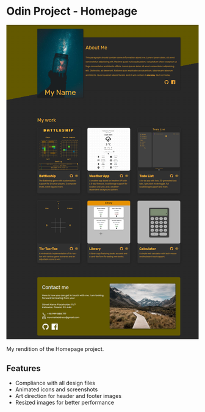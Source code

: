 # Odin Project - Homepage

![Homepage Screenshot](/src/assets/homepage-screenshot.png "Homepage Screenshot")

My rendition of the Homepage project.

## Features

- Compliance with all design files
- Animated icons and screenshots
- Art direction for header and footer images
- Resized images for better performance